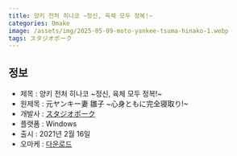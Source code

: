 ```yaml
---
title: 양키 전처 히나코 ~정신, 육체 모두 정복!~
categories: Omake
image: /assets/img/2025-05-09-moto-yankee-tsuma-hinako-1.webp
tags: スタジオポーク 
---
```


## 정보

* 제목 : 양키 전처 히나코 ~정신, 육체 모두 정복!~
* 원제목 : 元ヤンキー妻 雛子 ~心身ともに完全寝取り!~
* 개발사 : [スタジオポーク](/tags/スタジオポーク)
* 플랫폼 : Windows
* 출시 : 2021년 2월 16일
* 오마케 : [다운로드](/assets/omake/moto-yankee-tsuma-hinako.zip)

